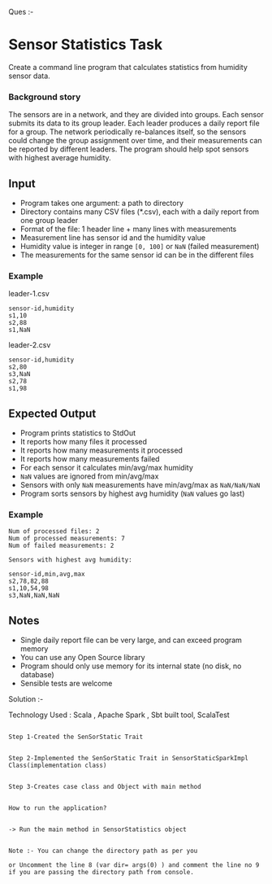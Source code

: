 Ques :-
# Sensor Statistics Task

Create a command line program that calculates statistics from humidity sensor data.

### Background story

The sensors are in a network, and they are divided into groups. Each sensor submits its data to its group leader.
Each leader produces a daily report file for a group. The network periodically re-balances itself, so the sensors could
change the group assignment over time, and their measurements can be reported by different leaders. The program should
help spot sensors with highest average humidity.

## Input

- Program takes one argument: a path to directory
- Directory contains many CSV files (*.csv), each with a daily report from one group leader
- Format of the file: 1 header line + many lines with measurements
- Measurement line has sensor id and the humidity value
- Humidity value is integer in range `[0, 100]` or `NaN` (failed measurement)
- The measurements for the same sensor id can be in the different files

### Example

leader-1.csv
```
sensor-id,humidity
s1,10
s2,88
s1,NaN
```

leader-2.csv
```
sensor-id,humidity
s2,80
s3,NaN
s2,78
s1,98
```

## Expected Output

- Program prints statistics to StdOut
- It reports how many files it processed
- It reports how many measurements it processed
- It reports how many measurements failed
- For each sensor it calculates min/avg/max humidity
- `NaN` values are ignored from min/avg/max
- Sensors with only `NaN` measurements have min/avg/max as `NaN/NaN/NaN`
- Program sorts sensors by highest avg humidity (`NaN` values go last)

### Example

```
Num of processed files: 2
Num of processed measurements: 7
Num of failed measurements: 2

Sensors with highest avg humidity:

sensor-id,min,avg,max
s2,78,82,88
s1,10,54,98
s3,NaN,NaN,NaN
```

## Notes

- Single daily report file can be very large, and can exceed program memory
- You can use any Open Source library
- Program should only use memory for its internal state (no disk, no database)
- Sensible tests are welcome

Solution :-

Technology Used : Scala , Apache Spark , Sbt built tool, ScalaTest

                                                                                                                                                                                                                                                                                                                                                                                                   Step 1-Created the SenSorStatic Trait

                                                                                                                                                                                                                                                                                                                                                                                                   Step 2-Implemented the SenSorStatic Trait in SensorStaticSparkImpl Class(implementation class)

                                                                                                                                                                                                                                                                                                                                                                                                   Step 3-Creates case class and Object with main method

                                                                                                                                                                                                                                                                                                                                                                                                   How to run the application?

                                                                                                                                                                                                                                                                                                                                                                                                   -> Run the main method in SensorStatistics object

                                                                                                                                                                                                                                                                                                                                                                                                   Note :- You can change the directory path as per you
                                                                                                                                                                                                                                                                                                                                                                                                           or Uncomment the line 8 (var dir= args(0) ) and comment the line no 9 if you are passing the directory path from console.
